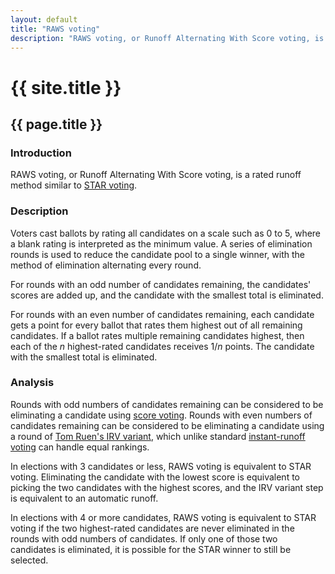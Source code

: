 ```yaml
---
layout: default
title: "RAWS voting"
description: "RAWS voting, or Runoff Alternating With Score voting, is a rated runoff method similar to STAR voting."
---
```

# {{ site.title }}
## {{ page.title }}
### Introduction

RAWS voting, or Runoff Alternating With Score voting, is a rated runoff method similar to [STAR voting](https://en.wikipedia.org/wiki/STAR_voting).

### Description

Voters cast ballots by rating all candidates on a scale such as 0 to 5, where a blank rating is interpreted as the minimum value. A series of elimination rounds is used to reduce the candidate pool to a single winner, with the method of elimination alternating every round.

For rounds with an odd number of candidates remaining, the candidates' scores are added up, and the candidate with the smallest total is eliminated.

For rounds with an even number of candidates remaining, each candidate gets a point for every ballot that rates them highest out of all remaining candidates. If a ballot rates multiple remaining candidates highest, then each of the *n* highest-rated candidates receives 1/*n* points. The candidate with the smallest total is eliminated.

### Analysis

Rounds with odd numbers of candidates remaining can be considered to be eliminating a candidate using [score voting](https://en.wikipedia.org/wiki/Score_voting). Rounds with even numbers of candidates remaining can be considered to be eliminating a candidate using a round of [Tom Ruen's IRV variant](https://rangevoting.org/rangeVirv.html#SanF), which unlike standard [instant-runoff voting](https://en.wikipedia.org/wiki/Instant-runoff_voting) can handle equal rankings.

In elections with 3 candidates or less, RAWS voting is equivalent to STAR voting. Eliminating the candidate with the lowest score is equivalent to picking the two candidates with the highest scores, and the IRV variant step is equivalent to an automatic runoff.

In elections with 4 or more candidates, RAWS voting is equivalent to STAR voting if the two highest-rated candidates are never eliminated in the rounds with odd numbers of candidates. If only one of those two candidates is eliminated, it is possible for the STAR winner to still be selected.